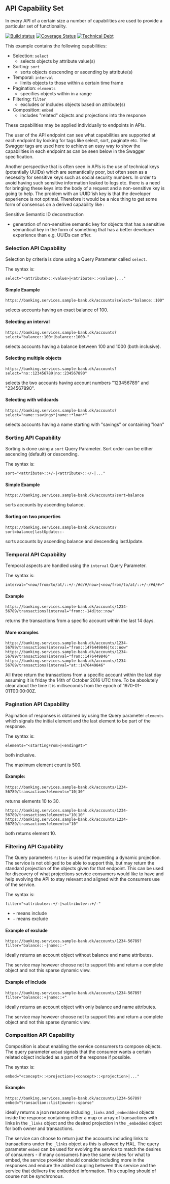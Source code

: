 ## API Capability Set

In every API of a certain size a number of capabilities are used to provide a particular set of functionality.

[![Build status](https://travis-ci.org/openapi-tools/api-capabilities.svg?branch=master)](https://travis-ci.org/openapi-tools/api-capabilities)
[![Coverage Status](https://codecov.io/gh/openapi-tools/api-capabilities/coverage.svg?branch=master)](https://codecov.io/gh/openapi-tools/api-capabilities)
[![Technical Debt](https://sonarcloud.io/api/badges/measure?key=io.openapitools.api%3Acapabilities&metric=sqale_debt_ratio)](https://sonarcloud.io/dashboard?id=io.openapitools.api3%capabilities)

This example contains the following capabilities:

- Selection: `select`
  - selects objects by attribute value(s)
- Sorting: `sort`
  - sorts objects descending or ascending by attribute(s)
- Temporal: `interval`
  - limits objects to those within a certain time frame
- Pagination: `elements`
  - specifies objects within in a range
- Filtering: `filter`
  - excludes or includes objects based on attribute(s)
- Composition: `embed`
  - includes "related" objects and projections into the response

These capabilities may be applied individually to endpoints in APIs.

The user of the API endpoint can see what capabilities are supported at each endpoint by looking for tags like select, sort, paginate etc.
The Swagger tags are used here to achieve an easy way to show the capabilities in each endpoint as can be seen below in the Swagger
specification.

Another perspective that is often seen in APIs is the use of technical keys (potentially UUIDs) which are semantically poor, but often seen as
a necessity for sensitive keys such as social security numbers. In order to avoid having such sensitive information leaked to logs etc. there is
a need for bringing these keys into the body of a request and a non-sensitive key is going to help.
The problem with an UUID'ish key is that the developer experience is not optimal. Therefore it would be a nice thing to get some form of
consensus on a derived capability like :

Sensitive Semantic ID deconstruction

- generation of non-sensitive semantic key for objects that has a sensitive semantical key in the form of something that has a better developer
  experience than e.g. UUIDs can offer.

### Selection API Capability

Selection by criteria is done using a Query Parameter called `select`.

The syntax is:

    select="<attribute>::<value>|<atribute>::<value>|..."

#### Simple Example

    https://banking.services.sample-bank.dk/accounts?select="balance::100"

selects accounts having an exact balance of 100.

#### Selecting an interval

    https://banking.services.sample-bank.dk/accounts?select="balance::100+|balance::1000-"

selects accounts having a balance between 100 and 1000 (both inclusive).

#### Selecting multiple objects

    https://banking.services.sample-bank.dk/accounts?select="no::123456789|no::234567890"

selects the two accounts having account numbers "123456789" and "234567890".

#### Selecting with wildcards

    https://banking.services.sample-bank.dk/accounts?select="name::savings*|name::*loan*"

selects accounts having a name starting with "savings" or containing "loan"

### Sorting API Capability

Sorting is done using a `sort` Query Parameter. Sort order can be either ascending (default) or descending.

The syntax is:

    sort="<attribute>::+/-|<attribute>::+/-|..."

#### Simple Example

    https://banking.services.sample-bank.dk/accounts?sort=balance

sorts accounts by ascending balance.

#### Sorting on two properties

    https://banking.services.sample-bank.dk/accounts?sort=balance|lastUpdate::-

sorts accounts by ascending balance and descending lastUpdate.

### Temporal API Capability

Temporal aspects are handled using the `interval` Query Parameter.

The syntax is:

    interval="<now/from/to/at/::+/-/#d/#/now>|<now/from/to/at/::+/-/#d/#>"

#### Example

    https://banking.services.sample-bank.dk/accounts/1234-56789/transactions?interval="from::-14d|to::now"

returns the transactions from a specific account within the last 14 days.

#### More examples

    https://banking.services.sample-bank.dk/accounts/1234-56789/transactions?interval="from::1476449846|to::now"
    https://banking.services.sample-bank.dk/accounts/1234-56789/transactions?interval="from::1476449846"
    https://banking.services.sample-bank.dk/accounts/1234-56789/transactions?interval="at::1476449846"

All three return the transactions from a specific account within the last day assuming it is friday the 14th of October 2016 UTC time.
To be absolutely clear about the time it is milliseconds from the epoch of 1970-01-01T00:00:00Z.

### Pagination API Capability

Pagination of responses is obtained by using the Query parameter `elements` which signals the initial element and the last element to be part of
the response.

The syntax is:

    elements="<startingFrom>|<endingAt>"

both inclusive.

The maximum element count is 500.

#### Example:

    https://banking.services.sample-bank.dk/accounts/1234-56789/transactions?elements="10|30"

returns elements 10 to 30.

    https://banking.services.sample-bank.dk/accounts/1234-56789/transactions?elements="10|10"
    https://banking.services.sample-bank.dk/accounts/1234-56789/transactions?elements="10"
    
both returns element 10.

### Filtering API Capability

The Query parameters `filter` is used for requesting a dynamic projection. The service is not obliged to be able to support this, but may return
the standard projection of the objects given for that endpoint. This can be used for discovery of what projections service consumers would like
to have and help evolving the API to stay relevant and aligned with the consumers use of the service.

The syntax is:

    filter="<attribute>::+/-|<attribute>::+/-"

* `+` means include
* `-` means exclude

#### Example of exclude

    https://banking.services.sample-bank.dk/accounts/1234-56789?filter="balance::-|name::-"

ideally returns an account object without balance and name attributes.

The service may however choose not to support this and return a complete object and not this sparse dynamic view.

#### Example of include

    https://banking.services.sample-bank.dk/accounts/1234-56789?filter="balance::+|name::+"

ideally returns an account object with only balance and name attributes.

The service may however choose not to support this and return a complete object and not this sparse dynamic view.

### Composition API Capability

Composition is about enabling the service consumers to compose objects. The query parameter `embed` signals that the consumer wants a certain
related object included as a part of the response if possible.

The syntax is:

    embed="<concept>::<projection>|<concept>::<projection>|..."

#### Example:

    https://banking.services.sample-bank.dk/accounts/1234-56789?embed="transaction::list|owner::sparse"

ideally returns a json response including `_links` and `_embeddded` objects inside the response containing either a map or array of transactions
with links in the `_links` object and the desired projection in the `_embedded` object for both owner and transactions.

The service can choose to return just the accounts including links to transactions under the `_links` object as this is allowed by HAL.
The query parameter `embed` can be used for evolving the service to match the desires of consumers - if many consumers have the same wishes for
what to embed, the service provider should consider including more in the responses and endure the added coupling between this service and the
service that delivers the embedded information. This coupling should of course not be synchronous.
